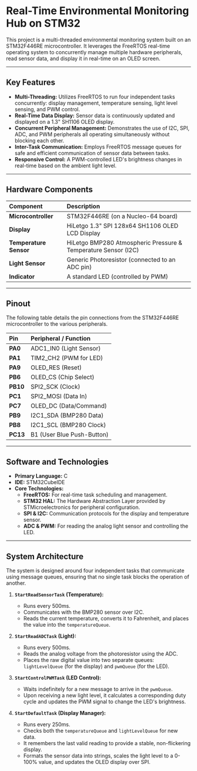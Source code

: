 # Real-Time Environmental Monitoring Hub on STM32

This project is a multi-threaded environmental monitoring system built on an STM32F446RE microcontroller. It leverages the FreeRTOS real-time operating system to concurrently manage multiple hardware peripherals, read sensor data, and display it in real-time on an OLED screen.

---

## Key Features

- **Multi-Threading:** Utilizes FreeRTOS to run four independent tasks concurrently: display management, temperature sensing, light level sensing, and PWM control.
- **Real-Time Data Display:** Sensor data is continuously updated and displayed on a 1.3" SH1106 OLED display.
- **Concurrent Peripheral Management:** Demonstrates the use of I2C, SPI, ADC, and PWM peripherals all operating simultaneously without blocking each other.
- **Inter-Task Communication:** Employs FreeRTOS message queues for safe and efficient communication of sensor data between tasks.
- **Responsive Control:** A PWM-controlled LED's brightness changes in real-time based on the ambient light level.

---

## Hardware Components

| Component | Description |
| :--- | :--- |
| **Microcontroller** | STM32F446RE (on a Nucleo-64 board) |
| **Display** | HiLetgo 1.3" SPI 128x64 SH1106 OLED LCD Display |
| **Temperature Sensor** | HiLetgo BMP280 Atmospheric Pressure & Temperature Sensor (I2C) |
| **Light Sensor** | Generic Photoresistor (connected to an ADC pin) |
| **Indicator** | A standard LED (controlled by PWM) |

---

## Pinout

The following table details the pin connections from the STM32F446RE microcontroller to the various peripherals.

| Pin | Peripheral / Function |
| :--- | :--- |
| **PA0** | ADC1_IN0 (Light Sensor) |
| **PA1** | TIM2_CH2 (PWM for LED) |
| **PA9** | OLED_RES (Reset) |
| **PB6** | OLED_CS (Chip Select) |
| **PB10**| SPI2_SCK (Clock) |
| **PC1** | SPI2_MOSI (Data In) |
| **PC7** | OLED_DC (Data/Command) |
| **PB9** | I2C1_SDA (BMP280 Data) |
| **PB8** | I2C1_SCL (BMP280 Clock) |
| **PC13**| B1 (User Blue Push-Button) |

---

## Software and Technologies

- **Primary Language:** C
- **IDE:** STM32CubeIDE
- **Core Technologies:**
  - **FreeRTOS:** For real-time task scheduling and management.
  - **STM32 HAL:** The Hardware Abstraction Layer provided by STMicroelectronics for peripheral configuration.
  - **SPI & I2C:** Communication protocols for the display and temperature sensor.
  - **ADC & PWM:** For reading the analog light sensor and controlling the LED.

---

## System Architecture

The system is designed around four independent tasks that communicate using message queues, ensuring that no single task blocks the operation of another.

1.  **`StartReadSensorTask` (Temperature):**
    - Runs every 500ms.
    - Communicates with the BMP280 sensor over I2C.
    - Reads the current temperature, converts it to Fahrenheit, and places the value into the `temperatureQueue`.

2.  **`StartReadADCTask` (Light):**
    - Runs every 500ms.
    - Reads the analog voltage from the photoresistor using the ADC.
    - Places the raw digital value into two separate queues: `lightLevelQueue` (for the display) and `pwmQueue` (for the LED).

3.  **`StartControlPWMTask` (LED Control):**
    - Waits indefinitely for a new message to arrive in the `pwmQueue`.
    - Upon receiving a new light level, it calculates a corresponding duty cycle and updates the PWM signal to change the LED's brightness.

4.  **`StartDefaultTask` (Display Manager):**
    - Runs every 250ms.
    - Checks both the `temperatureQueue` and `lightLevelQueue` for new data.
    - It remembers the last valid reading to provide a stable, non-flickering display.
    - Formats the sensor data into strings, scales the light level to a 0-100% value, and updates the OLED display over SPI.
